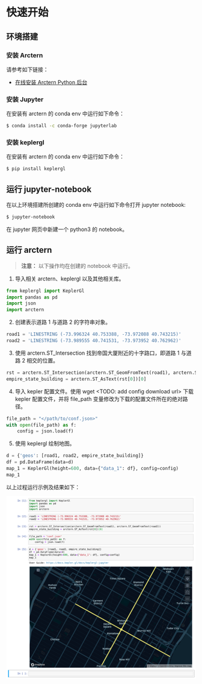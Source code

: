 # 快速开始

## 环境搭建

### 安装 Arctern

请参考如下链接：

* [在线安装 Arctern Python 后台](../python/installation_and_deployment/install_arctern_on_python.md)

### 安装 Jupyter

在安装有 arctern 的 conda env 中运行如下命令：
```bash
$ conda install -c conda-forge jupyterlab
```

### 安装 keplergl

在安装有 arctern 的 conda env 中运行如下命令：
```bash
$ pip install keplergl
```

## 运行 jupyter-notebook

在以上环境搭建所创建的 conda env 中运行如下命令打开 jupyter notebook:
```bash
$ jupyter-notebook
```
在 jupyter 网页中新建一个 python3 的 notebook。

## 运行 arctern

> **注意：** 以下操作均在创建的 notebook 中运行。

1. 导入相关 arctern、keplergl 以及其他相关库。

```python
from keplergl import KeplerGl
import pandas as pd
import json
import arctern
```

2. 创建表示道路 1 与道路 2 的字符串对象。

```python
road1 = 'LINESTRING (-73.996324 40.753388, -73.972088 40.743215)'
road2 = 'LINESTRING (-73.989555 40.741531, -73.973952 40.762962)'
```

3. 使用 arctern.ST_Intersection 找到帝国大厦附近的十字路口，即道路 1 与道路 2 相交的位置。
```python
rst = arctern.ST_Intersection(arctern.ST_GeomFromText(road1), arctern.ST_GeomFromText(road2))
empire_state_building = arctern.ST_AsText(rst[0])[0]
```

4. 导入 kepler 配置文件。使用 wget <TODO: add config download url> 下载 kepler 配置文件，并将 file_path 变量修改为下载的配置文件所在的绝对路径。

```python
file_path = "</path/to/conf.json>"
with open(file_path) as f:
    config = json.load(f)
```

5. 使用 keplergl 绘制地图。
```python
d = {'geos': [road1, road2, empire_state_building]}
df = pd.DataFrame(data=d)
map_1 = KeplerGl(height=600, data={"data_1": df}, config=config)
map_1
```

以上过程运行示例及结果如下：

![结果示例图](arctern-quick-start-run-result.png)
